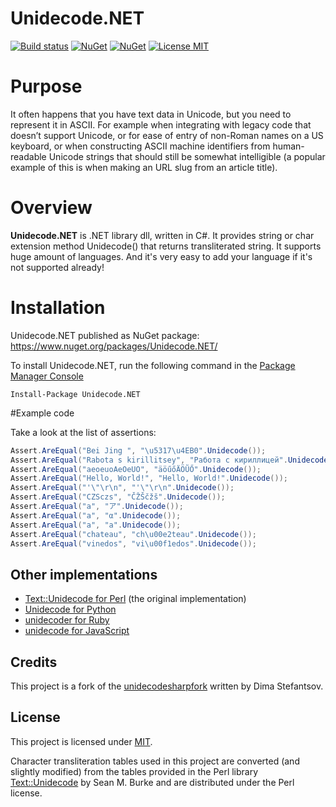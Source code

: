 ﻿# Unidecode.NET

[![Build status](https://ci.appveyor.com/api/projects/status/lqjnq9ve1vbv393u?svg=true)](https://ci.appveyor.com/project/phnx47/unidecode-net)
[![NuGet](https://img.shields.io/nuget/v/Unidecode.NET.svg)](https://www.nuget.org/packages/Unidecode.NET)
[![NuGet](https://img.shields.io/nuget/dt/Unidecode.NET.svg)](https://www.nuget.org/packages/Unidecode.NET)
[![License MIT](https://img.shields.io/badge/license-MIT-green.svg)](https://opensource.org/licenses/MIT) 

# Purpose
It often happens that you have text data in Unicode, but you need to represent it in ASCII. For example when integrating with legacy code that doesn’t support Unicode, or for ease of entry of non-Roman names on a US keyboard, or when constructing ASCII machine identifiers from human-readable Unicode strings that should still be somewhat intelligible (a popular example of this is when making an URL slug from an article title).

# Overview

**Unidecode.NET** is .NET library dll, written in C#.
It provides string or char extension method Unidecode() that returns transliterated string. It supports huge amount of languages.
And it's very easy to add your language if it's not supported already!

# Installation
Unidecode.NET published as NuGet package: https://www.nuget.org/packages/Unidecode.NET/

To install Unidecode.NET, run the following command in the [Package Manager Console](https://docs.nuget.org/consume/package-manager-console)

`Install-Package Unidecode.NET`

#Example code

Take a look at the list of assertions:
```cs
Assert.AreEqual("Bei Jing ", "\u5317\u4EB0".Unidecode());
Assert.AreEqual("Rabota s kirillitsey", "Работа с кириллицей".Unidecode());
Assert.AreEqual("aeoeuoAeOeUO", "äöűőÄÖŨŐ".Unidecode());
Assert.AreEqual("Hello, World!", "Hello, World!".Unidecode());
Assert.AreEqual("'\"\r\n", "'\"\r\n".Unidecode());
Assert.AreEqual("CZSczs", "ČŽŠčžš".Unidecode());
Assert.AreEqual("a", "ア".Unidecode());
Assert.AreEqual("a", "α".Unidecode());
Assert.AreEqual("a", "а".Unidecode());
Assert.AreEqual("chateau", "ch\u00e2teau".Unidecode());
Assert.AreEqual("vinedos", "vi\u00f1edos".Unidecode());
```
Other implementations
---------------------

*  [Text::Unidecode for Perl](http://search.cpan.org/~sburke/Text-Unidecode/lib/Text/Unidecode.pm) (the original implementation)
*  [Unidecode for Python](https://pypi.python.org/pypi/Unidecode)
*  [unidecoder for Ruby](https://github.com/norman/unidecoder)
*  [unidecode for JavaScript](https://github.com/FGRibreau/node-unidecode)


Credits
-------

This project is a fork of the [unidecodesharpfork](https://bitbucket.org/DimaStefantsov/unidecodesharpfork) written by Dima Stefantsov.


License
-------

This project is licensed under [MIT](https://opensource.org/licenses/MIT).

Character transliteration tables used in this project are converted (and slightly modified) from the tables provided in
the Perl library [Text::Unidecode] by Sean M. Burke and are distributed under the Perl license.


[Text::Unidecode]: http://search.cpan.org/~sburke/Text-Unidecode/lib/Text/Unidecode.pm
